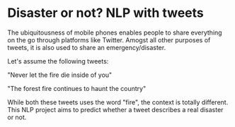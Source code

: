 # Disaster or not? NLP with tweets

The ubiquitousness of mobile phones enables people to share everything on the go through platforms like Twitter. Amogst all other purposes of tweets, it is also used to share an emergency/disaster. 

Let's assume the following tweets: 

"Never let the fire die inside of you"

"The forest fire continues to haunt the country"

While both these tweets uses the word "fire", the context is totally different. This NLP project aims to predict whether a tweet describes a real disaster or not. 
